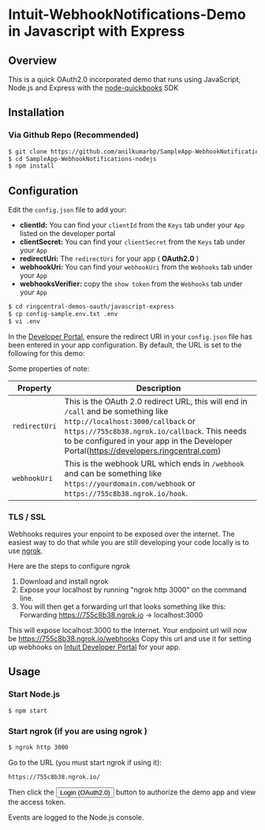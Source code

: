 Intuit-WebhookNotifications-Demo in Javascript with Express
==========================================================

## Overview

This is a quick OAuth2.0 incorporated demo that runs using JavaScript, Node.js and Express with the [node-quickbooks](https://github.com/mcohen01/node-quickbooks) SDK

## Installation

### Via Github Repo (Recommended)

```bash
$ git clone https://github.com/anilkumarbp/SampleApp-WebhookNotifications-nodejs
$ cd SampleApp-WebhookNotifications-nodejs
$ npm install
```

## Configuration

Edit the `config.json` file to add your:  

* **clientId:** You can find your `clientId` from the `Keys` tab under your `App` listed on the developer portal
* **clientSecret:** You can find your `clientSecret` from the `Keys` tab under your `App` 
* **redirectUri:** The `redirectUri` for your app ( **OAuth2.0** )
* **webhookUri:** You can find your `webhookUri` from the `Webhooks` tab under your `App`  
* **webhooksVerifier:** copy the `show token` from the `Webhooks` tab under your `App` 


```bash
$ cd ringcentral-demos-oauth/javascript-express
$ cp config-sample.env.txt .env
$ vi .env
```

In the [Developer Portal](http://developer.intuit.com/), ensure the redirect URI in your `config.json` file has been entered in your app configuration. By default, the URL is set to the following for this demo:


Some properties of note:  


| Property | Description |   
|----------|-------------|   
| `redirectUri` | This is the OAuth 2.0 redirect URL, this will end in `/call` and be something like `http://localhost:3000/callback` or `https://755c8b38.ngrok.io/callback`. This needs to be configured in your app in the Developer Portal(https://developers.ringcentral.com) |  
| `webhookUri` | This is the webhook URL which ends in `/webhook` and can be something like `https://yourdomain.com/webhook` or `https://755c8b38.ngrok.io/hook`. |  


### TLS / SSL


Webhooks requires your enpoint to be exposed over the internet. The easiest way to do that while you are still developing your code locally is to use [ngrok](https://ngrok.com/).  

Here are the steps to configure ngrok  
1. Download and install ngrok  
2. Expose your localhost by running "ngrok http 3000" on the command line.  
3. You will then get a forwarding url that looks something like this: Forwarding https://755c8b38.ngrok.io -> localhost:3000

This will expose localhost:3000 to the Internet. Your endpoint url will now be https://755c8b38.ngrok.io/webhooks Copy this url and use it for setting up webhooks on [Intuit Developer Portal](https://developer.intuit.com) for your app.


## Usage

### Start Node.js


```bash
$ npm start
```

### Start ngrok (if you are using ngrok )

```bash
$ ngrok http 3000
```

Go to the URL (you must start ngrok if using it):

```
https://755c8b38.ngrok.io/
````

Then click the <input type="button" value="Login (OAuth2.0)"> button to authorize the demo app and view the access token.

Events are logged to the Node.js console.
